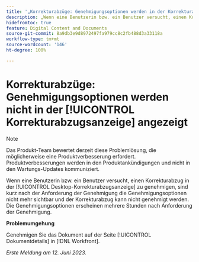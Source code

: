 ```yaml
---
title: '„Korrekturabzüge: Genehmigungsoptionen werden in der Korrekturabzugsanzeige nicht angezeigt“'
description: „Wenn eine Benutzerin bzw. ein Benutzer versucht, einen Korrekturabzug in der Desktop-Korrekturabzugsanzeige zu genehmigen, sind kurz nach der Anforderung der Genehmigung die Genehmigungsoptionen nicht mehr sichtbar und der Korrekturabzug kann nicht genehmigt werden. Die Genehmigungsoptionen erscheinen mehrere Stunden nach Anforderung der Genehmigung.
hidefromtoc: true
feature: Digital Content and Documents
source-git-commit: 8a9db3e9d8972497fa979cc8c2fb488d3a33118a
workflow-type: tm+mt
source-wordcount: '146'
ht-degree: 100%

---
```



# Korrekturabzüge: Genehmigungsoptionen werden nicht in der [!UICONTROL Korrekturabzugsanzeige] angezeigt

>[!NOTE]
>
>Das Produkt-Team bewertet derzeit diese Problemlösung, die möglicherweise eine Produktverbesserung erfordert. Produktverbesserungen werden in den Produktankündigungen und nicht in den Wartungs-Updates kommuniziert.

Wenn eine Benutzerin bzw. ein Benutzer versucht, einen Korrekturabzug in der [!UICONTROL Desktop-Korrekturabzugsanzeige] zu genehmigen, sind kurz nach der Anforderung der Genehmigung die Genehmigungsoptionen nicht mehr sichtbar und der Korrekturabzug kann nicht genehmigt werden. Die Genehmigungsoptionen erscheinen mehrere Stunden nach Anforderung der Genehmigung.

**Problemumgehung**

Genehmigen Sie das Dokument auf der Seite [!UICONTROL Dokumentdetails] in [!DNL Workfront].

_Erste Meldung am 12. Juni 2023._

